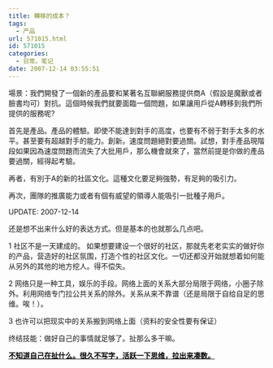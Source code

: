 ```yaml
---
title: 轉移的成本？
tags:
  - 产品
url: 571015.html
id: 571015
categories:
  - 日常。笔记
date: 2007-12-14 03:55:51
---
```


場景：我們開發了一個新的產品要和某著名互聯網服務提供商A（假設是魔獸或者臉書均可）對抗。這個時候我們就要面臨一個問題，如果讓用戶從A轉移到我們所提供的服務呢?

首先是產品。產品的體驗。即使不能達到對手的高度，也要有不弱于對手太多的水平。甚至要有超越對手的能力。創新。速度問題絕對要過關。試想，對手產品現階段如果因為速度問題而流失了大批用戶，那么機會就來了，當然前提是你做的產品要過關，經得起考驗。

再者，有別于A的新的社區文化。這種文化要足夠強勢，有足夠的吸引力。

再次，團隊的推廣能力或者有個有威望的領導人能吸引一批種子用戶。

UPDATE: 2007-12-14

还是想不出来什么好的表达方式。但是基本的也就那么几点吧。

1 社区不是一天建成的。 如果想要建设一个很好的社区，那就先老老实实的做好你的产品，营造好的社区氛围，打造个性的社区文化。一切还都没开始就想着如何能从另外的其他的地方挖人。得不偿失。

2 网络只是一种工具，娱乐的手段。网络上面的关系大部分局限于网络，小圈子除外。利用网络专门拉公共关系的除外。关系从来不靠谱（还是局限于自给自足的思维。唉！）。

3  也许可以把现实中的关系搬到网络上面（资料的安全性要有保证）

终结技能：做好自己的事情就足够了。扯那么多干嘛。

**<span style="text-decoration:underline;"><span style="color:#000000;"><span style="background-color:#ffffff;">不知道自己在扯什么。很久不写字，</span></span></span>****<span style="text-decoration:underline;"><span style="color:#000000;"><span style="background-color:#ffffff;">活跃一下思维，</span></span></span>****<span style="text-decoration:underline;"><span style="color:#000000;"><span style="background-color:#ffffff;">拉出来凑数。</span></span></span>**